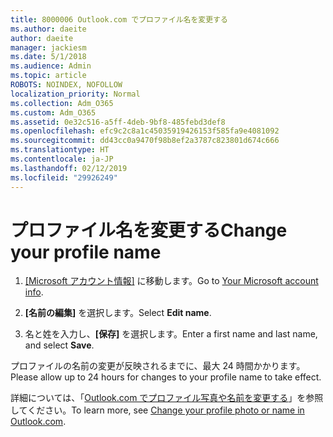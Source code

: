 ```yaml
---
title: 8000006 Outlook.com でプロファイル名を変更する
ms.author: daeite
author: daeite
manager: jackiesm
ms.date: 5/1/2018
ms.audience: Admin
ms.topic: article
ROBOTS: NOINDEX, NOFOLLOW
localization_priority: Normal
ms.collection: Adm_O365
ms.custom: Adm_O365
ms.assetid: 0e32c516-a5ff-4deb-9bf8-485febd3def8
ms.openlocfilehash: efc9c2c8a1c45035919426153f585fa9e4081092
ms.sourcegitcommit: dd43cc0a9470f98b8ef2a3787c823801d674c666
ms.translationtype: HT
ms.contentlocale: ja-JP
ms.lasthandoff: 02/12/2019
ms.locfileid: "29926249"
---
```

# <a name="change-your-profile-name"></a><span data-ttu-id="44452-102">プロファイル名を変更する</span><span class="sxs-lookup"><span data-stu-id="44452-102">Change your profile name</span></span>

1. <span data-ttu-id="44452-103">[[Microsoft アカウント情報]](https://go.microsoft.com/fwlink/p/?linkid=860841) に移動します。</span><span class="sxs-lookup"><span data-stu-id="44452-103">Go to [Your Microsoft account info](https://go.microsoft.com/fwlink/p/?linkid=860841).</span></span>
    
2. <span data-ttu-id="44452-104">**[名前の編集]** を選択します。</span><span class="sxs-lookup"><span data-stu-id="44452-104">Select **Edit name**.</span></span> 
    
3. <span data-ttu-id="44452-105">名と姓を入力し、**[保存]** を選択します。</span><span class="sxs-lookup"><span data-stu-id="44452-105">Enter a first name and last name, and select **Save**.</span></span> 
    
<span data-ttu-id="44452-106">プロファイルの名前の変更が反映されるまでに、最大 24 時間かかります。</span><span class="sxs-lookup"><span data-stu-id="44452-106">Please allow up to 24 hours for changes to your profile name to take effect.</span></span>
  
<span data-ttu-id="44452-107">詳細については、「[Outlook.com でプロファイル写真や名前を変更する](https://go.microsoft.com/fwlink/?linkid=873110)」を参照してください。</span><span class="sxs-lookup"><span data-stu-id="44452-107">To learn more, see [Change your profile photo or name in Outlook.com](https://go.microsoft.com/fwlink/?linkid=873110).</span></span>
  


